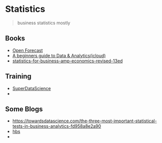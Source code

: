 # Statistics

> business statistics mostly

## Books

- [Open Forecast](https://openforecast.org/sba/index.html)
- [A beginners guide to Data & Analytics(icloud)](https://bit.ly/45K2WFO)
- [statistics-for-business-amp-economics-revised-13ed](https://bit.ly/40700C1)

## Training

- [SuperDataScience](https://www.superdatascience.com/courses/statistics-business-analytics-a-z)
- 

## Some Blogs

- https://towardsdatascience.com/the-three-most-important-statistical-tests-in-business-analytics-fd958a8e2a90
- [hbs](https://online.hbs.edu/blog/post/statistical-analysis-methods)
- 